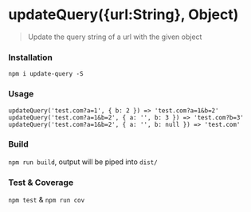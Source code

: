 # updateQuery({url:String}, Object)

> Update the query string of a url with the given object

### Installation

```
npm i update-query -S
```

### Usage
```
updateQuery('test.com?a=1', { b: 2 }) => 'test.com?a=1&b=2'
updateQuery('test.com?a=1&b=2', { a: '', b: 3 }) => 'test.com?b=3'
updateQuery('test.com?a=1&b=2', { a: '', b: null }) => 'test.com'
```

### Build

`npm run build`, output will be piped into `dist/`


### Test & Coverage

`npm test` & `npm run cov`
